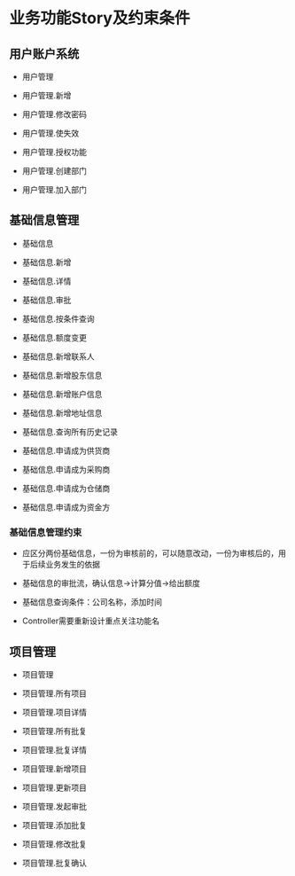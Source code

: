 # 业务功能Story及约束条件

## 用户账户系统

* 用户管理

* 用户管理.新增

* 用户管理.修改密码

* 用户管理.使失效

* 用户管理.授权功能

* 用户管理.创建部门

* 用户管理.加入部门

## 基础信息管理

* 基础信息

* 基础信息.新增

* 基础信息.详情

* 基础信息.审批

* 基础信息.按条件查询

* 基础信息.额度变更

* 基础信息.新增联系人

* 基础信息.新增股东信息

* 基础信息.新增账户信息

* 基础信息.新增地址信息

* 基础信息.查询所有历史记录

* 基础信息.申请成为供货商

* 基础信息.申请成为采购商

* 基础信息.申请成为仓储商

* 基础信息.申请成为资金方

### 基础信息管理约束

* 应区分两份基础信息，一份为审核前的，可以随意改动，一份为审核后的，用于后续业务发生的依据

* 基础信息的审批流，确认信息->计算分值->给出额度

* 基础信息查询条件：公司名称，添加时间

* Controller需要重新设计重点关注功能名

## 项目管理

* 项目管理

* 项目管理.所有项目

* 项目管理.项目详情

* 项目管理.所有批复

* 项目管理.批复详情

* 项目管理.新增项目

* 项目管理.更新项目

* 项目管理.发起审批

* 项目管理.添加批复

* 项目管理.修改批复

* 项目管理.批复确认
